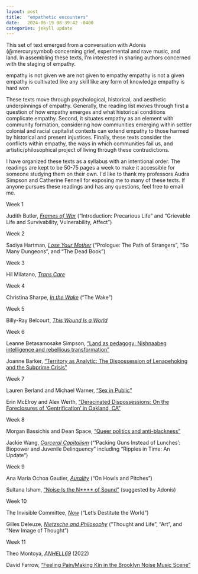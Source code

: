 ```yaml
---
layout: post
title:  "empathetic encounters"
date:   2024-06-19 08:39:42 -0400
categories: jekyll update
---
```

This set of text emerged from a conversation with Adonis (@mercurysymbol) concerning grief, experimental and rave music, and land. In assembling these texts, I’m interested in sharing authors concerned with the staging of empathy. 

empathy is not given 
we are not given to empathy
empathy is not a given
empathy is cultivated
like any skill 
like any form of knowledge 
empathy is hard won 

These texts move through psychological, historical, and aesthetic underpinnings of empathy. Generally, the reading list moves through first a question of how empathy emerges and what historical conditions complicate empathy. Second, it situates empathy as an element with community formation, considering how communities emerging within settler colonial and racial capitalist contexts can extend empathy to those harmed by historical and present injustices. Finally, these texts consider the conflicts within empathy, the ways in which communities fail us, and artistic/philosophical project of living through these contradictions. 

I have organized these texts as a syllabus with an intentional order. The readings are kept to be 50-75 pages a week to make it accessible for someone studying them on their own. I'd like to thank my professors Audra Simpson and Catherine Fennell for exposing me to many of these texts. If anyone pursues these readings and has any questions, feel free to email me. 

Week 1

Judith Butler, <a href="https://edisciplinas.usp.br/pluginfile.php/4098884/mod_resource/content/1/Butler%20%282009%29%20Precarious%20life%20-%20grievable%20life.pdf"><i>Frames of War</i></a> (“Introduction: Precarious Life” and “Grievable Life and Survivability, Vulnerability, Affect”) 

Week 2

Sadiya Hartman, <a href="https://www.are.na/block/14736555"><i>Lose Your Mother</i></a> (“Prologue: The Path of Strangers”, “So Many Dungeons”, and “The Dead Book”) 

Week 3

Hil Milatano, <a href="https://muse.jhu.edu/book/78334/pdf>"><i>Trans Care</i></a>

Week 4 

Christina Sharpe, <a href="https://www.dukeupress.edu/Assets/PubMaterials/978-0-8223-6294-4_601.pdf"><i>In the Wake</i></a> (“The Wake”) 

Week 5

Billy-Ray Belcourt, <a href="https://drive.google.com/file/d/17YkiNPFEv1mqqtDbjfvjYNe2H906pTfE/view"><i>This Wound Is a World</i></a>

Week 6

Leanne Betasamosake Simpson, <a href="https://whereareyouquetzalcoatl.com/mesofigurineproject/EthnicAndIndigenousStudiesArticles/Simpson2014.pdf">“Land as pedagogy: Nishnaabeg intelligence and rebellious transformation”</a>

Joanne Barker, <a href="https://drive.google.com/file/d/1X0lsiRfakBUbIjK_v2GJO2vfo5DE3QUA/view?usp=sharing">“Territory as Analytic: The Dispossession of Lenapehoking and the Subprime Crisis”</a>

Week 7 

Lauren Berland and Michael Warner, <a href="https://queerartpractices.wordpress.com/wp-content/uploads/2014/07/warner_berlant.pdf">“Sex in Public”</a>

Erin McElroy and Alex Werth, <a href="https://queerartpractices.wordpress.com/wp-content/uploads/2014/07/warner_berlant.pdf">“Deracinated Dispossessions: On the Foreclosures of ‘Gentrification’ in Oakland, CA”</a>

Week 8

Morgan Bassichis and Dean Space, <a href="https://transreads.org/wp-content/uploads/2019/04/2019-04-01_5ca27b6d0ddbe_SpadeandBassichis-QueerPoliticsandAnti-BlacknessChapter9fromQueerNecropolitics.pdf">“Queer politics and anti-blackness”</a>

Jackie Wang, <a href="https://www.are.na/block/17339125"><i>Carceral Capitalism</i></a> (“‘Packing Guns Instead of Lunches’: Biopower and Juvenile Delinquency” including “Ripples in Time: An Update”)  

Week 9

Ana María Ochoa Gautier, <a href="https://ia601006.us.archive.org/27/items/agenciamientos_aurales/OchoaGautier2cAurality1.pdf"><i>Aurality</i></a> (“On Howls and Pitches”) 

Sultana Isham, <a href="https://www.e-flux.com/journal/117/387112/noise-is-the-nigga-of-sound/">“Noise Is the N**** of Sound”</a> (suggested by Adonis) 

Week 10

The Invisible Committee, <a href="https://illwilleditions.noblogs.org/files/2018/02/Invisible-Committee-NOW-READ.pdf"><i>Now</i></a> (“Let’s Destitute the World”)

Gilles Deleuze, <a href="https://antilogicalism.com/wp-content/uploads/2017/07/nietzsche-and-philosophy.pdf"><i>Nietzsche and Philosophy</i></a> (“Thought and Life”, “Art”, and “New Image of Thought”) 

Week 11

Theo Montoya, <a href="https://www.imdb.com/title/tt21364460/"><i>ANHELL69</i></a> (2022) 

David Farrow, <a href="https://journals.library.columbia.edu/index.php/currentmusicology/article/view/6757/3524">“Feeling Pain/Making Kin in the Brooklyn Noise Music Scene”</a>
